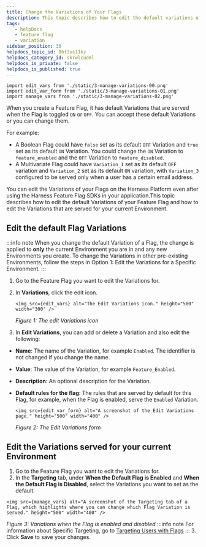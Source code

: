 ```yaml
---
title: Change the Variations of Your Flags
description: This topic describes how to edit the default variations of your feature flag.
tags: 
   - helpDocs
   - feature flag
   - variation
sidebar_position: 30
helpdocs_topic_id: 8bf3us11kz
helpdocs_category_id: skrwlcueml
helpdocs_is_private: false
helpdocs_is_published: true
---
```

```mdx-code-block
import edit_vars from './static/3-manage-variations-00.png'
import edit_var_form from './static/3-manage-variations-01.png'
import manage_vars from './static/3-manage-variations-02.png'
```

When you create a Feature Flag, it has default Variations that are served when the Flag is toggled `ON` or `OFF`. You can accept these default Variations or you can change them. 

For example:

* A Boolean Flag could have `false` set as its default `OFF` Variation and `true` set as its default `ON` Variation. You could change the `ON` Variation to `feature_enabled` and the `OFF` Variation to `feature_disabled`.
* A Multivariate Flag could have `Variation_1` set as its default `OFF` variation and `Variation_2` set as its default `ON` variation, with `Variation_3` configured to be served only when a user has a certain email address.

You can edit the Variations of your Flags on the Harness Platform even after using the Harness Feature Flag SDKs in your application.This topic describes how to edit the default Variations of your Feature Flag and how to edit the Variations that are served for your current Environment.

## Edit the default Flag Variations

:::info note
 When you change the default Variation of a Flag, the change is applied to **only** the current Environment you are in and any new Environments you create. To change the Variations in other pre-existing Environments, follow the steps in Option 1: Edit the Variations for a Specific Environment.
:::

1. Go to the Feature Flag you want to edit the Variations for.
2. In **Variations**, click the edit icon.

   ```mdx-code-block
   <img src={edit_vars} alt="The Edit Variations icon." height="500" width="300" />
   ``` 
   *Figure 1: The edit Variations icon*

3. In **Edit Variations**, you can add or delete a Variation and also edit the following:
* **Name**: The name of the Variation, for example `Enabled`. The identifier is not changed if you change the name.
* **Value**: The value of the Variation, for example `Feature_Enabled`.
* **Description**: An optional description for the Variation.
* **Default rules for the flag**: The rules that are served by default for this Flag, for example, when the Flag is enabled, serve the `Enabled` Variation.

   ```mdx-code-block
   <img src={edit_var_form} alt="A screenshot of the Edit Variations page." height="500" width="400" />
   ``` 

   *Figure 2: The Edit Variations form*

## Edit the Variations served for your current Environment

1. Go to the Feature Flag you want to edit the Variations for.
2. In the **Targeting** tab, under **When the Default Flag is Enabled** and **When the Default Flag is Disabled**, select the Variations you want to set as the default.

```mdx-code-block
<img src={manage_vars} alt="A screenshot of the Targeting tab of a Flag, which highlights where you can change which Flag Variation is served." height="500" width="400" />
``` 
*Figure 3: Variations when the Flag is enabled and disabled*
:::info note
 For information about Specific Targeting, go to [Targeting Users with Flags](../ff-target-management/targeting-users-with-flags.md)
:::
3. Click **Save** to save your changes.

